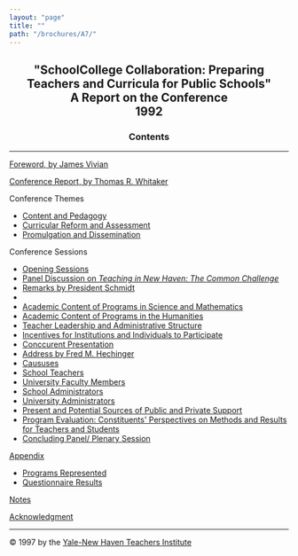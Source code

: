 ```yaml
---
layout: "page"
title: ""
path: "/brochures/A7/"
---
```

<main>
<center><h2>"School­College Collaboration: Preparing Teachers and
Curricula for Public Schools"
<br/>A Report on the Conference
<br/>1992</h2>
<h3>Contents</h3>
</center>
<hr/>
<a href="/brochures/A7/foreword.html">Foreword, by James Vivian</a>
<p>    
<a href="/brochures/A7/report.html">Conference Report, by Thomas R. Whitaker</a>
</p>
Conference Themes
<ul>
<li><a href="/brochures/A7/report.html#b">Content and Pedagogy</a></li>
<li><a href="/brochures/A7/report.html#c">Curricular Reform and Assessment</a></li>
<li><a href="/brochures/A7/report.html#d">Promulgation and Dissemination</a></li>
</ul>
Conference Sessions
<ul>
<li><a href="/brochures/A7/report.html#e">Opening Sessions</a></li>
<li><a href="/brochures/A7/report.html#f">Panel Discussion on <i>Teaching in New Haven: The Common Challenge</i></a></li>
<li><a href="/brochures/A7/report.html#g">Remarks by President Schmidt</a></li>
<li><a href="/brochures/A7/report.html#h" plenary="" session<=""></a></li>
<li><a href="/brochures/A7/report.html#i">Academic Content of Programs in Science and Mathematics</a></li>
<li><a href="/brochures/A7/report.html#j">Academic Content of Programs in the Humanities</a></li>
<li><a href="/brochures/A7/report.html#k">Teacher Leadership and Administrative Structure</a></li>
<li><a href="/brochures/A7/report.html#l">Incentives for Institutions and Individuals to Participate</a></li>
<li><a href="/brochures/A7/report.html#m">Conccurent Presentation</a></li>
<li><a href="/brochures/A7/report.html#n">Address by Fred M. Hechinger</a></li>
<li><a href="/brochures/A7/report.html#o">Caususes</a></li>
<li><a href="/brochures/A7/report.html#p">School Teachers</a></li>
<li><a href="/brochures/A7/report.html#q">University Faculty Members</a></li>
<li><a href="/brochures/A7/report.html#r">School Administrators</a></li>
<li><a href="/brochures/A7/report.html#s">University Administrators</a></li>
<li><a href="/brochures/A7/report.html#t">Present and Potential Sources of Public and Private Support</a></li>
<li><a href="/brochures/A7/report.html#u">Program Evaluation: Constituents' Perspectives on Methods and Results for Teachers and Students</a></li>
<li><a href="/brochures/A7/report.html#v">Concluding Panel/ Plenary Session</a></li>
</ul>
<p>
<a href="/brochures/A7/appendix.html">Appendix</a>
</p>
<ul>
<li><a href="/brochures/A7/appendix.html#a">Programs Represented</a></li>
<li><a href="/brochures/A7/appendix.html#b">Questionnaire Results</a></li>
</ul>
<p>
<a href="/brochures/A7/notes.html">Notes</a>
</p>
<p>
<a href="/brochures/A7/acknowledgement.html">Acknowledgment</a>
</p>
<hr/>
© 1997 by the <a href="/brochures/A7/">Yale-New Haven Teachers Institute</a>
</dl></main>